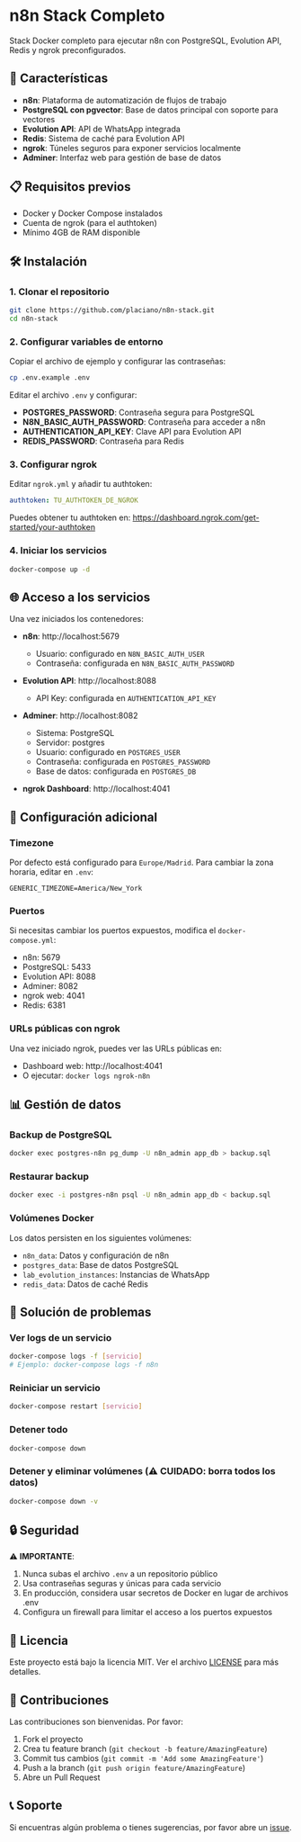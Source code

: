 # n8n Stack Completo

Stack Docker completo para ejecutar n8n con PostgreSQL, Evolution API, Redis y ngrok preconfigurados.

## 🚀 Características

- **n8n**: Plataforma de automatización de flujos de trabajo
- **PostgreSQL con pgvector**: Base de datos principal con soporte para vectores
- **Evolution API**: API de WhatsApp integrada
- **Redis**: Sistema de caché para Evolution API
- **ngrok**: Túneles seguros para exponer servicios localmente
- **Adminer**: Interfaz web para gestión de base de datos

## 📋 Requisitos previos

- Docker y Docker Compose instalados
- Cuenta de ngrok (para el authtoken)
- Mínimo 4GB de RAM disponible

## 🛠️ Instalación

### 1. Clonar el repositorio

```bash
git clone https://github.com/placiano/n8n-stack.git
cd n8n-stack
```

### 2. Configurar variables de entorno

Copiar el archivo de ejemplo y configurar las contraseñas:

```bash
cp .env.example .env
```

Editar el archivo `.env` y configurar:

- **POSTGRES_PASSWORD**: Contraseña segura para PostgreSQL
- **N8N_BASIC_AUTH_PASSWORD**: Contraseña para acceder a n8n
- **AUTHENTICATION_API_KEY**: Clave API para Evolution API
- **REDIS_PASSWORD**: Contraseña para Redis

### 3. Configurar ngrok

Editar `ngrok.yml` y añadir tu authtoken:

```yaml
authtoken: TU_AUTHTOKEN_DE_NGROK
```

Puedes obtener tu authtoken en: https://dashboard.ngrok.com/get-started/your-authtoken

### 4. Iniciar los servicios

```bash
docker-compose up -d
```

## 🌐 Acceso a los servicios

Una vez iniciados los contenedores:

- **n8n**: http://localhost:5679
  - Usuario: configurado en `N8N_BASIC_AUTH_USER`
  - Contraseña: configurada en `N8N_BASIC_AUTH_PASSWORD`

- **Evolution API**: http://localhost:8088
  - API Key: configurada en `AUTHENTICATION_API_KEY`

- **Adminer**: http://localhost:8082
  - Sistema: PostgreSQL
  - Servidor: postgres
  - Usuario: configurado en `POSTGRES_USER`
  - Contraseña: configurada en `POSTGRES_PASSWORD`
  - Base de datos: configurada en `POSTGRES_DB`

- **ngrok Dashboard**: http://localhost:4041

## 🔧 Configuración adicional

### Timezone

Por defecto está configurado para `Europe/Madrid`. Para cambiar la zona horaria, editar en `.env`:

```env
GENERIC_TIMEZONE=America/New_York
```

### Puertos

Si necesitas cambiar los puertos expuestos, modifica el `docker-compose.yml`:

- n8n: 5679
- PostgreSQL: 5433
- Evolution API: 8088
- Adminer: 8082
- ngrok web: 4041
- Redis: 6381

### URLs públicas con ngrok

Una vez iniciado ngrok, puedes ver las URLs públicas en:
- Dashboard web: http://localhost:4041
- O ejecutar: `docker logs ngrok-n8n`

## 📊 Gestión de datos

### Backup de PostgreSQL

```bash
docker exec postgres-n8n pg_dump -U n8n_admin app_db > backup.sql
```

### Restaurar backup

```bash
docker exec -i postgres-n8n psql -U n8n_admin app_db < backup.sql
```

### Volúmenes Docker

Los datos persisten en los siguientes volúmenes:
- `n8n_data`: Datos y configuración de n8n
- `postgres_data`: Base de datos PostgreSQL
- `lab_evolution_instances`: Instancias de WhatsApp
- `redis_data`: Datos de caché Redis

## 🐛 Solución de problemas

### Ver logs de un servicio

```bash
docker-compose logs -f [servicio]
# Ejemplo: docker-compose logs -f n8n
```

### Reiniciar un servicio

```bash
docker-compose restart [servicio]
```

### Detener todo

```bash
docker-compose down
```

### Detener y eliminar volúmenes (⚠️ CUIDADO: borra todos los datos)

```bash
docker-compose down -v
```

## 🔒 Seguridad

⚠️ **IMPORTANTE**: 

1. Nunca subas el archivo `.env` a un repositorio público
2. Usa contraseñas seguras y únicas para cada servicio
3. En producción, considera usar secretos de Docker en lugar de archivos .env
4. Configura un firewall para limitar el acceso a los puertos expuestos

## 📝 Licencia

Este proyecto está bajo la licencia MIT. Ver el archivo [LICENSE](LICENSE) para más detalles.

## 🤝 Contribuciones

Las contribuciones son bienvenidas. Por favor:

1. Fork el proyecto
2. Crea tu feature branch (`git checkout -b feature/AmazingFeature`)
3. Commit tus cambios (`git commit -m 'Add some AmazingFeature'`)
4. Push a la branch (`git push origin feature/AmazingFeature`)
5. Abre un Pull Request

## 📞 Soporte

Si encuentras algún problema o tienes sugerencias, por favor abre un [issue](https://github.com/placiano/n8n-stack/issues).